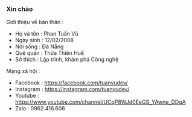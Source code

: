 ### Xin chào 

Giới thiệu về bản thân :

- Họ và tên : Phan Tuấn Vũ
- Ngày sinh : 12/02/2008
- Nơi sống : Đà Nẵng
- Quê quán : Thừa Thiên Huế
- Sở thích : Lập trình, khám phá Công nghệ

Mạng xã hội :

- Facebook : <a>https://facebook.com/tuanvudev/</a>
- Instagram : <a>https://instagram.com/tuanvudev/</a>
- Youtube : <a>https://www.youtube.com/channel/UCqP8WJd0EeGS_YAwne_DDqA</a>
- Zalo : 0962.416.606
